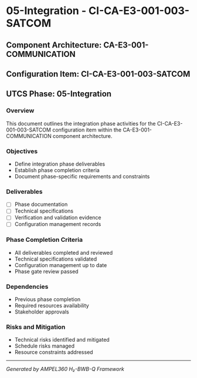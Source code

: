 # 05-Integration - CI-CA-E3-001-003-SATCOM

## Component Architecture: CA-E3-001-COMMUNICATION
## Configuration Item: CI-CA-E3-001-003-SATCOM
## UTCS Phase: 05-Integration

### Overview
This document outlines the integration phase activities for the CI-CA-E3-001-003-SATCOM configuration item within the CA-E3-001-COMMUNICATION component architecture.

### Objectives
- Define integration phase deliverables
- Establish phase completion criteria
- Document phase-specific requirements and constraints

### Deliverables
- [ ] Phase documentation
- [ ] Technical specifications
- [ ] Verification and validation evidence
- [ ] Configuration management records

### Phase Completion Criteria
- All deliverables completed and reviewed
- Technical specifications validated
- Configuration management up to date
- Phase gate review passed

### Dependencies
- Previous phase completion
- Required resources availability
- Stakeholder approvals

### Risks and Mitigation
- Technical risks identified and mitigated
- Schedule risks managed
- Resource constraints addressed

---
*Generated by AMPEL360 H₂-BWB-Q Framework*
